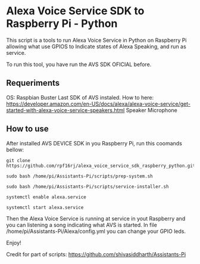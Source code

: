 # Alexa Voice Service SDK to Raspberry Pi - Python

This script is a tools to run Alexa Voice Service in Python on Raspberry Pi allowing what use GPIOS to Indicate states of Alexa Speaking, and run as service. 

To run this tool, you have run the AVS SDK OFICIAL before.

## Requeriments

OS: Raspbian Buster
Last SDK of AVS instaled. How to here: https://developer.amazon.com/en-US/docs/alexa/alexa-voice-service/get-started-with-alexa-voice-service-speakers.html
Speaker
Microphone

## How to use

After installed AVS DEVICE SDK in you Raspberry Pi, run this coomands bellow:
```
git clone https://github.com/rpf16rj/alexa_voice_service_sdk_raspberry_python.git
```
```
sudo bash /home/pi/Assistants-Pi/scripts/prep-system.sh
```
```
sudo bash /home/pi/Assistants-Pi/scripts/service-installer.sh
```
```
systemctl enable alexa.service
```
```
systemctl start alexa.service
```
Then the Alexa Voice Service is running at service in yout Raspberry and you can listening a song indicating what AVS is started. 
In file /home/pi/Assistants-Pi/Alexa/config.yml you can change your GPIO leds. 

Enjoy!

Credit for part of scripts: https://github.com/shivasiddharth/Assistants-Pi
